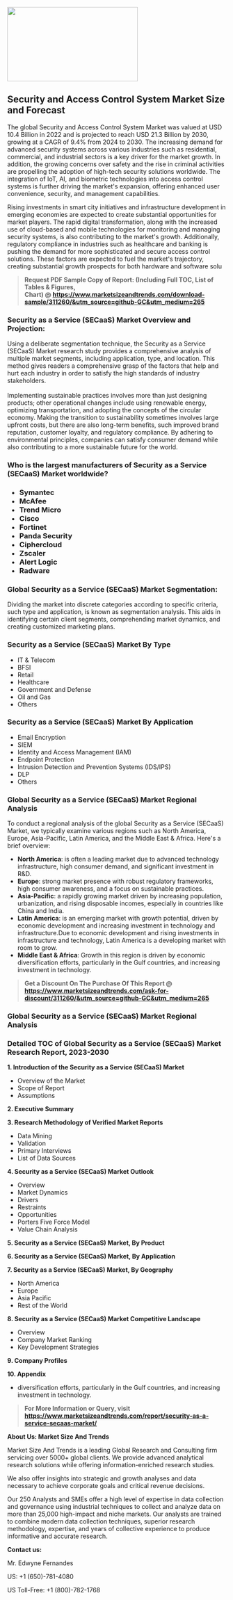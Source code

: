 <p><img class="alignnone size-medium wp-image-20088" src="https://ffe5etoiles.com/wp-content/uploads/2024/12/MST1-300x171.png" alt="" width="300" height="171" /></p><h2>Security and Access Control System Market Size and Forecast</h2><p>The global Security and Access Control System Market was valued at USD 10.4 Billion in 2022 and is projected to reach USD 21.3 Billion by 2030, growing at a CAGR of 9.4% from 2024 to 2030. The increasing demand for advanced security systems across various industries such as residential, commercial, and industrial sectors is a key driver for the market growth. In addition, the growing concerns over safety and the rise in criminal activities are propelling the adoption of high-tech security solutions worldwide. The integration of IoT, AI, and biometric technologies into access control systems is further driving the market's expansion, offering enhanced user convenience, security, and management capabilities.</p><p>Rising investments in smart city initiatives and infrastructure development in emerging economies are expected to create substantial opportunities for market players. The rapid digital transformation, along with the increased use of cloud-based and mobile technologies for monitoring and managing security systems, is also contributing to the market's growth. Additionally, regulatory compliance in industries such as healthcare and banking is pushing the demand for more sophisticated and secure access control solutions. These factors are expected to fuel the market's trajectory, creating substantial growth prospects for both hardware and software solu</p><blockquote id="" class=""><strong>Request PDF Sample Copy of Report: (Including Full TOC, List of Tables &amp; Figures, Chart)&nbsp;@&nbsp;<strong><a href="https://www.marketsizeandtrends.com/download-sample/311260/&utm_source=github-GC&utm_medium=265" target="_blank">https://www.marketsizeandtrends.com/download-sample/311260/&utm_source=github-GC&utm_medium=265</a></strong></strong></blockquote><h3 id="" class="">Security as a Service (SECaaS) Market&nbsp;Overview and Projection:</h3><p id="" class="">Using a deliberate segmentation technique, the Security as a Service (SECaaS) Market research study provides a comprehensive analysis of multiple market segments, including application, type, and location. This method gives readers a comprehensive grasp of the factors that help and hurt each industry in order to satisfy the high standards of industry stakeholders. <br /> <br />Implementing sustainable practices involves more than just designing products; other operational changes include using renewable energy, optimizing transportation, and adopting the concepts of the circular economy. Making the transition to sustainability sometimes involves large upfront costs, but there are also long-term benefits, such improved brand reputation, customer loyalty, and regulatory compliance. By adhering to environmental principles, companies can satisfy consumer demand while also contributing to a more sustainable future for the world.</p><h3 id="" class="">Who is the largest manufacturers of&nbsp;Security as a Service (SECaaS) Market worldwide?</h3><h3 class=""><p><ul><li>Symantec </li><li> McAfee </li><li> Trend Micro </li><li> Cisco </li><li> Fortinet </li><li> Panda Security </li><li> Ciphercloud </li><li> Zscaler </li><li> Alert Logic </li><li> Radware</li></ul></p></h3><h3 id="" class="">Global&nbsp;Security as a Service (SECaaS) Market Segmentation:</h3><p id="" class="">Dividing the market into discrete categories according to specific criteria, such type and application, is known as segmentation analysis. This aids in identifying certain client segments, comprehending market dynamics, and creating customized marketing plans.</p><h3 id="" class="">Security as a Service (SECaaS) Market&nbsp;By Type</h3><p><p><ul><li>IT & Telecom</li><li> BFSI</li><li> Retail</li><li> Healthcare</li><li> Government and Defense</li><li> Oil and Gas</li><li> Others</p></li></ul></p></p><h3 id="" class="">Security as a Service (SECaaS) Market&nbsp;By Application</h3><p class=""><p><ul><li>Email Encryption</li><li> SIEM</li><li> Identity and Access Management (IAM)</li><li> Endpoint Protection</li><li> Intrusion Detection and Prevention Systems (IDS/IPS)</li><li> DLP</li><li> Others</li></ul></p></p><h3 id="" class="">Global Security as a Service (SECaaS) Market Regional Analysis</h3><p id="" class="">To conduct a regional analysis of the global Security as a Service (SECaaS) Market, we typically examine various regions such as North America, Europe, Asia-Pacific, Latin America, and the Middle East &amp; Africa. Here's a brief overview:</p><ul><li><strong>North America</strong>: is often a leading market due to advanced technology infrastructure, high consumer demand, and significant investment in R&amp;D.</li><li><strong>Europe</strong>: strong market presence with robust regulatory frameworks, high consumer awareness, and a focus on sustainable practices.</li><li><strong>Asia-Pacific</strong>: a rapidly growing market driven by increasing population, urbanization, and rising disposable incomes, especially in countries like China and India.</li><li><strong>Latin America</strong>: is an emerging market with growth potential, driven by economic development and increasing investment in technology and infrastructure.Due to economic development and rising investments in infrastructure and technology, Latin America is a developing market with room to grow.</li><li><strong>Middle East &amp; Africa</strong>: Growth in this region is driven by economic diversification efforts, particularly in the Gulf countries, and increasing investment in technology.</li></ul><blockquote id="" class=""><strong>Get a Discount On The Purchase Of This Report @ <strong><a href="https://www.marketsizeandtrends.com/ask-for-discount/311260/&utm_source=github-GC&utm_medium=265" target="_blank">https://www.marketsizeandtrends.com/ask-for-discount/311260/&utm_source=github-GC&utm_medium=265</a></strong></strong></blockquote><h3 id="" class="">Global Security as a Service (SECaaS) Market Regional Analysis</h3><h3 id="" class="">Detailed TOC of Global Security as a Service (SECaaS) Market Research Report, 2023-2030</h3><p id="" class=""><strong>1. Introduction of the Security as a Service (SECaaS) Market</strong></p><ul><li>Overview of the Market</li><li>Scope of Report</li><li>Assumptions</li></ul><p id="" class=""><strong>2. Executive Summary</strong></p><p id="" class=""><strong>3. Research Methodology of Verified Market Reports</strong></p><ul><li>Data Mining</li><li>Validation</li><li>Primary Interviews</li><li>List of Data Sources</li></ul><p id="" class=""><strong>4. Security as a Service (SECaaS) Market Outlook</strong></p><ul><li>Overview</li><li>Market Dynamics</li><li>Drivers</li><li>Restraints</li><li>Opportunities</li><li>Porters Five Force Model</li><li>Value Chain Analysis</li></ul><p id="" class=""><strong>5. Security as a Service (SECaaS) Market, By Product</strong></p><p id="" class=""><strong>6. Security as a Service (SECaaS) Market, By Application</strong></p><p id="" class=""><strong>7. Security as a Service (SECaaS) Market, By Geography</strong></p><ul><li>North America</li><li>Europe</li><li>Asia Pacific</li><li>Rest of the World</li></ul><p id="" class=""><strong>8. Security as a Service (SECaaS) Market Competitive Landscape</strong></p><ul><li>Overview</li><li>Company Market Ranking</li><li>Key Development Strategies</li></ul><p id="" class=""><strong>9. Company Profiles</strong></p><p id="" class=""><strong>10. Appendix</strong></p><ul><li>diversification efforts, particularly in the Gulf countries, and increasing investment in technology.</li></ul><blockquote id="" class=""><strong>For More Information or Query, visit <strong><strong><a href="https://www.marketsizeandtrends.com/report/security-as-a-service-secaas-market/" target="_blank">https://www.marketsizeandtrends.com/report/security-as-a-service-secaas-market/</a></strong></strong></strong></blockquote><p id="" class=""><strong>About Us: Market Size And Trends</strong></p><p id="" class="">Market Size And Trends is a leading Global Research and Consulting firm servicing over 5000+ global clients. We provide advanced analytical research solutions while offering information-enriched research studies.</p><p id="" class="">We also offer insights into strategic and growth analyses and data necessary to achieve corporate goals and critical revenue decisions.</p><p id="" class="">Our 250 Analysts and SMEs offer a high level of expertise in data collection and governance using industrial techniques to collect and analyze data on more than 25,000 high-impact and niche markets. Our analysts are trained to combine modern data collection techniques, superior research methodology, expertise, and years of collective experience to produce informative and accurate research.</p><p id="" class=""><strong>Contact us:</strong></p><p id="" class="">Mr. Edwyne Fernandes</p><p id="" class="">US: +1 (650)-781-4080</p><p id="" class="">US Toll-Free: +1 (800)-782-1768</p>
